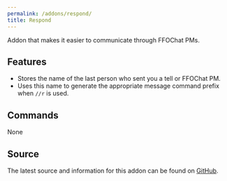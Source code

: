 ```yaml
---
permalink: /addons/respond/
title: Respond
---
```


Addon that makes it easier to communicate through FFOChat PMs.

## Features

* Stores the name of the last person who sent you a tell or FFOChat PM.
* Uses this name to generate the appropriate message command prefix when `//r` is used.

## Commands

None

## Source
The latest source and information for this addon can be found on [GitHub](https://github.com/Windower/Lua/tree/live/addons/respond).